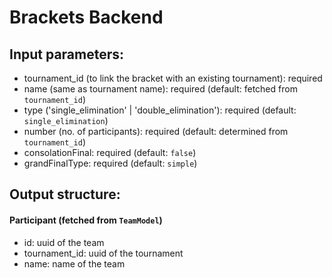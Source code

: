 # Brackets Backend

## Input parameters:
- tournament_id (to link the bracket with an existing tournament): required
- name (same as tournament name): required (default: fetched from `tournament_id`)
- type ('single_elimination' | 'double_elimination'): required (default: `single_elimination`)
- number (no. of participants): required (default: determined from `tournament_id`)
- consolationFinal: required (default: `false`)
- grandFinalType: required (default: `simple`)

## Output structure:
#### Participant (fetched from `TeamModel`)
- id: uuid of the team
- tournament_id: uuid of the tournament
- name: name of the team